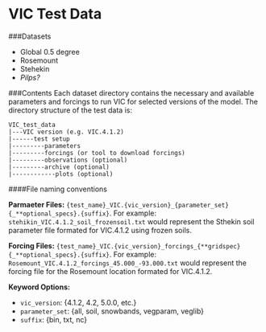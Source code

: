 VIC Test Data
========

###Datasets
- Global 0.5 degree
- Rosemount
- Stehekin
- *Pilps?*

###Contents
Each dataset directory contains the necessary and available parameters and forcings to run VIC for selected versions of the model.  The directory structure of the test data is:

    VIC_test_data
    |---VIC version (e.g. VIC.4.1.2)
    |------test setup
    |---------parameters
    |---------forcings (or tool to download forcings)
    |---------observations (optional)
    |---------archive (optional)
    |------------plots (optional)

####File naming conventions

**Parmaeter Files:**
`{test_name}_VIC.{vic_version}_{parameter_set}{_**optional_specs}.{suffix}`.  For example:  `stehikin_VIC.4.1.2_soil_frozensoil.txt` would represent the Sthekin soil parameter file formated for VIC.4.1.2 using frozen soils.

**Forcing Files:**
`{test_name}_VIC.{vic_version}_forcings_{**gridspec}{_**optional_specs}.{suffix}`.  For example:  `Rosemount_VIC.4.1.2_forcings_45.000_-93.000.txt` would represent the forcing file for the Rosemount location formated for VIC.4.1.2.

**Keyword Options:**

- `vic_version`: {4.1.2, 4.2, 5.0.0, etc.}
- `parameter_set`: {all, soil, snowbands, vegparam, veglib}
- `suffix`: {bin, txt, nc}

